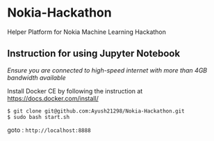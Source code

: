 # Nokia-Hackathon

Helper Platform for Nokia Machine Learning Hackathon

## Instruction for using Jupyter Notebook

*Ensure you are connected to high-speed internet with more than 4GB bandwidth available*

Install Docker CE by following the instruction at https://docs.docker.com/install/

```
$ git clone git@github.com:Ayush21298/Nokia-Hackathon.git
$ sudo bash start.sh
```

goto : `http://localhost:8888`
